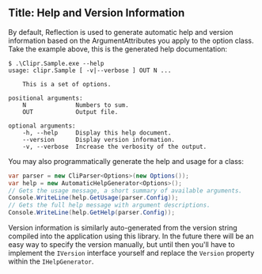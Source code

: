 Title: Help and Version Information
---

By default, Reflection is used to generate automatic help and version
information based on the ArgumentAttributes you apply to the option class.
Take the example above, this is the generated help documentation:

```
$ .\Clipr.Sample.exe --help
usage: clipr.Sample [ -v|--verbose ] OUT N ...

    This is a set of options.

positional arguments:
    N              Numbers to sum.
    OUT            Output file.

optional arguments:
    -h, --help     Display this help document.
    --version      Display version information.
    -v, --verbose  Increase the verbosity of the output.
```

You may also programmatically generate the help and usage for a class:

```csharp
var parser = new CliParser<Options>(new Options());
var help = new AutomaticHelpGenerator<Options>();
// Gets the usage message, a short summary of available arguments.
Console.WriteLine(help.GetUsage(parser.Config));
// Gets the full help message with argument descriptions.
Console.WriteLine(help.GetHelp(parser.Config));
```

Version information is similarly auto-generated from the version string
compiled into the application using this library. In the future there
will be an easy way to specify the version manually, but until then you'll
have to implement the `IVersion` interface yourself and replace the `Version`
property within the `IHelpGenerator`.